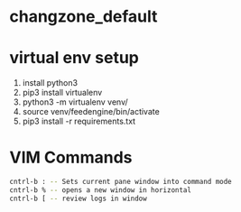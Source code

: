 # changzone_default

# virtual env setup
1. install python3
2. pip3 install virtualenv
3. python3 -m virtualenv venv/<project>
4. source venv/feedengine/bin/activate
5. pip3 install -r requirements.txt

# VIM Commands
```bash
cntrl-b : -- Sets current pane window into command mode
cntrl-b % -- opens a new window in horizontal
cntrl-b [ -- review logs in window


```

